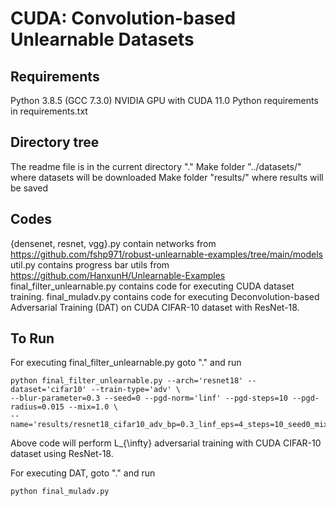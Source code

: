 # CUDA: Convolution-based Unlearnable Datasets

Requirements
------------

Python 3.8.5 (GCC 7.3.0)
NVIDIA GPU with CUDA 11.0
Python requirements in requirements.txt


Directory tree
--------------

The readme file is in the current directory "."
Make folder "../datasets/" where datasets will be downloaded
Make folder "results/" where results will be saved


Codes
-----
{densenet, resnet, vgg}.py contain networks from https://github.com/fshp971/robust-unlearnable-examples/tree/main/models
util.py contains progress bar utils from https://github.com/HanxunH/Unlearnable-Examples
final_filter_unlearnable.py contains code for executing CUDA dataset training.
final_muladv.py contains code for executing Deconvolution-based Adversarial Training (DAT) on CUDA CIFAR-10 dataset with ResNet-18.


To Run
------

For executing final_filter_unlearnable.py goto "." and run

```
python final_filter_unlearnable.py --arch='resnet18' --dataset='cifar10' --train-type='adv' \
--blur-parameter=0.3 --seed=0 --pgd-norm='linf' --pgd-steps=10 --pgd-radius=0.015 --mix=1.0 \
--name='results/resnet18_cifar10_adv_bp=0.3_linf_eps=4_steps=10_seed0_mix=1.0.pkl'
```

Above code will perform L_{\infty} adversarial training with CUDA CIFAR-10 dataset using ResNet-18.

For executing DAT, goto "." and run

```
python final_muladv.py
```
